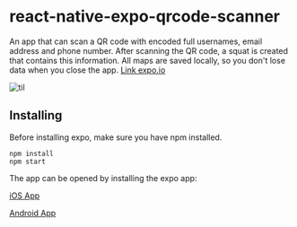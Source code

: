 # react-native-expo-qrcode-scanner

An app that can scan a QR code with encoded full usernames,
email address and phone number. After scanning the QR code,
a squat is created that contains this information.
All maps are saved locally, so you don't lose data when you close the app.
[Link expo.io](https://expo.io/@sofiiaasieieva/projects/testTask)

![til](./assets/overview.gif)

## Installing

Before installing expo, make sure you have npm installed.

```
npm install
npm start
```

The app can be opened by installing the expo app:

[iOS App](https://itunes.apple.com/app/apple-store/id982107779)

[Android App](https://play.google.com/store/apps/details?id=host.exp.exponent&referrer=www)
